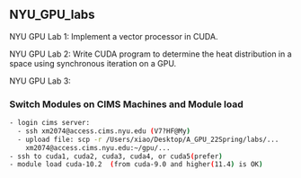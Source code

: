 ## NYU_GPU_labs


NYU GPU Lab 1: Implement a vector processor in CUDA.


NYU GPU Lab 2: Write CUDA program to determine the heat distribution in a space using synchronous
iteration on a GPU.


NYU GPU Lab 3:


### Switch Modules on CIMS Machines and Module load
```bash
- login cims server:
  - ssh xm2074@access.cims.nyu.edu (V7?HF@My)
  - upload file: scp -r /Users/xiao/Desktop/A_GPU_22Spring/labs/...
    xm2074@access.cims.nyu.edu:~/gpu/...
- ssh to cuda1, cuda2, cuda3, cuda4, or cuda5(prefer)
- module load cuda-10.2  (from cuda-9.0 and higher(11.4) is OK)
```